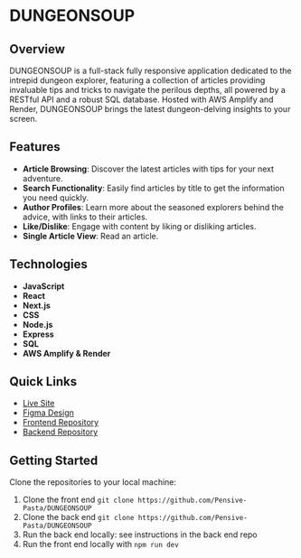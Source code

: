 # DUNGEONSOUP

## Overview

DUNGEONSOUP is a full-stack fully responsive application dedicated to the intrepid dungeon explorer, featuring a collection of articles providing invaluable tips and tricks to navigate the perilous depths, all powered by a RESTful API and a robust SQL database. Hosted with AWS Amplify and Render, DUNGEONSOUP brings the latest dungeon-delving insights to your screen.

## Features

- **Article Browsing**: Discover the latest articles with tips for your next adventure.
- **Search Functionality**: Easily find articles by title to get the information you need quickly.
- **Author Profiles**: Learn more about the seasoned explorers behind the advice, with links to their articles.
- **Like/Dislike**: Engage with content by liking or disliking articles.
- **Single Article View**: Read an article.

## Technologies

- **JavaScript**
- **React**
- **Next.js**
- **CSS**
- **Node.js**
- **Express**
- **SQL**
- **AWS Amplify & Render**

## Quick Links

- [Live Site](https://main.d1d2o9j0h46zlc.amplifyapp.com/)
- [Figma Design](https://www.figma.com/file/Ae0TnDZ4WqDPg0E0IGK4x9/DUNGEONSOUP)
- [Frontend Repository](https://github.com/Pensive-Pasta/DUNGEONSOUP)
- [Backend Repository](https://github.com/Pensive-Pasta/DUNGEONSOUP_BACKEND)

## Getting Started

Clone the repositories to your local machine:

1. Clone the front end `git clone https://github.com/Pensive-Pasta/DUNGEONSOUP`
2. Clone the back end `git clone https://github.com/Pensive-Pasta/DUNGEONSOUP`
3. Run the back end locally: see instructions in the back end repo
4. Run the front end locally with `npm run dev`
